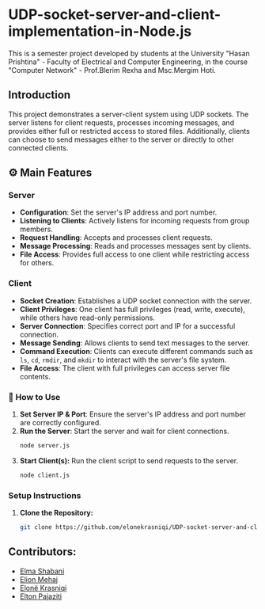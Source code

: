 # UDP-socket-server-and-client-implementation-in-Node.js
This is a semester project developed by students at the University "Hasan Prishtina" - Faculty of Electrical and Computer Engineering, in the course "Computer Network" - Prof.Blerim Rexha and Msc.Mergim Hoti.

## Introduction
This project demonstrates a server-client system using UDP sockets. The server listens for client requests, processes incoming messages, and provides either full or restricted access to stored files. 
Additionally, clients can choose to send messages either to the server or directly to other connected clients.

## ⚙️ Main Features

### Server
- **Configuration**: Set the server's IP address and port number.
- **Listening to Clients**: Actively listens for incoming requests from group members.
- **Request Handling**: Accepts and processes client requests.
- **Message Processing**: Reads and processes messages sent by clients.
- **File Access**: Provides full access to one client while restricting access for others.

### Client
- **Socket Creation**: Establishes a UDP socket connection with the server.
- **Client Privileges**: One client has full privileges (read, write, execute), while others have read-only permissions.
- **Server Connection**: Specifies correct port and IP for a successful connection.
- **Message Sending**: Allows clients to send text messages to the server.
- **Command Execution**: Clients can execute different commands such as `ls`, `cd`, `rmdir`, and `mkdir` to interact with the server's file system.
- **File Access**: The client with full privileges can access server file contents.

### 🚀 How to Use
1. **Set Server IP & Port**: Ensure the server's IP address and port number are correctly configured.
2. **Run the Server**: Start the server and wait for client connections.
   ```bash
   node server.js
3. **Start Client(s):** Run the client script to send requests to the server.
   ```bash
   node client.js

### Setup Instructions

1. **Clone the Repository:**
   ```bash
   git clone https://github.com/elonekrasniqi/UDP-socket-server-and-client-implementation-in-Node.js.git

## Contributors:
- [Elma Shabani](https://github.com/ElmaShabani)
- [Elion Mehaj](https://github.com/elionmehaj)
- [Elonë Krasniqi](https://github.com/elonekrasniqi)
- [Elton Pajaziti](https://github.com/EltonPajaziti)

